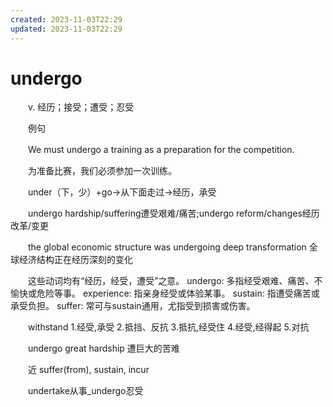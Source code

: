 ```yaml
---
created: 2023-11-03T22:29
updated: 2023-11-03T22:29
---
```

# undergo

　　v. 经历；接受；遭受；忍受

　　例句

　　We must undergo a training as a preparation for the competition.

　　为准备比赛，我们必须参加一次训练。

　　under（下，少）+go→从下面走过→经历，承受

　　undergo hardship/suffering遭受艰难/痛苦;undergo reform/changes经历改革/变更

　　the global economic structure was undergoing deep transformation 全球经济结构正在经历深刻的变化

　　这些动词均有“经历，经受，遭受”之意。 undergo: 多指经受艰难、痛苦、不愉快或危险等事。 experience: 指亲身经受或体验某事。 sustain: 指遭受痛苦或承受负担。 suffer: 常可与sustain通用，尤指受到损害或伤害。

　　withstand 1.经受,承受 2.抵挡、反抗 3.抵抗,经受住 4.经受,经得起 5.对抗

　　undergo great hardship 遭巨大的苦难

　　近 suffer(from), sustain, incur

　　undertake从事_undergo忍受
